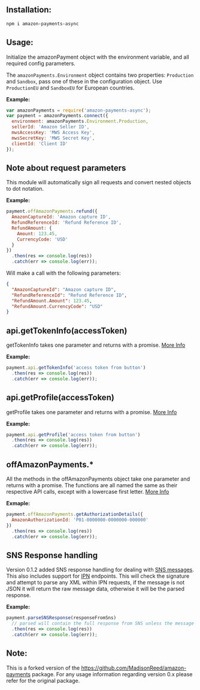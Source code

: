 ## Installation:

``` sh
npm i amazon-payments-async
```

## Usage:

Initialize the amazonPayment object with the environment variable, and all required config parameters.

The `amazonPayments.Environment` object contains two properties: `Production` and `Sandbox`, pass one of these in the configuration object. Use `ProductionEU` and `SandboxEU` for European countries.

__Example:__

``` js
var amazonPayments = require('amazon-payments-async');
var payment = amazonPayments.connect({
  environment: amazonPayments.Environment.Production,
  sellerId: 'Amazon Seller ID',
  mwsAccessKey: 'MWS Access Key',
  mwsSecretKey: 'MWS Secret Key',
  clientId: 'Client ID'
});
```

## Note about request parameters

This module will automatically sign all requests and convert nested objects to dot notation.

__Example:__
``` js
payment.offAmazonPayments.refund({
  AmazonCaptureId: 'Amazon capture ID',
  RefundReferenceId: 'Refund Reference ID',
  RefundAmount: {
    Amount: 123.45,
    CurrencyCode: 'USD'
  }
})
  .then(res => console.log(res))
  .catch(err => console.log(err));
```
Will make a call with the following parameters:
``` json
{
  "AmazonCaptureId": "Amazon capture ID",
  "RefundReferenceId": "Refund Reference ID",
  "RefundAmount.Amount": 123.45,
  "RefundAmount.CurrencyCode": "USD"
}
```

## api.getTokenInfo(accessToken)

getTokenInfo takes one parameter and returns with a promise.
[More Info](https://payments.amazon.com/documentation/lpwa/201749840#201749970)


__Example:__

``` js
payment.api.getTokenInfo('access token from button')
  .then(res => console.log(res))
  .catch(err => console.log(err));
```

## api.getProfile(accessToken)

getProfile takes one parameter and returns with a promise.
[More Info](https://payments.amazon.com/documentation/lpwa/201749840#201749970)



__Example:__

``` js
payment.api.getProfile('access token from button')  
  .then(res => console.log(res))
  .catch(err => console.log(err));
```


## offAmazonPayments.*

All the methods in the offAmazonPayments object take one parameter and returns with a promise.
The functions are all named the same as their respective API calls, except with a lowercase first letter.
[More Info](https://payments.amazon.com/documentation/apireference/)

__Exmaple:__
``` js
payment.offAmazonPayments.getAuthorizationDetails({
  AmazonAuthorizationId: 'P01-0000000-0000000-000000'
})  
  .then(res => console.log(res))
  .catch(err => console.log(err));
```

## SNS Response handling

Version 0.1.2 added SNS response handling for dealing with [SNS messages](http://docs.aws.amazon.com/sns/latest/dg/welcome.html). This also includes support for [IPN](https://payments.amazon.com/documentation/lpwa/201750560) endpoints. This will check the signature and attempt to parse any XML within IPN requests, if the message is not JSON it will return the raw message data, otherwise it will be the parsed response. 

__Example:__
``` js
payment.parseSNSResponse(responseFromSns)
  // parsed will contain the full response from SNS unless the message is an IPN notification, in which case it will be the JSON-ified XML from the message.
  .then(res => console.log(res))
  .catch(err => console.log(err));
```

## Note: 
This is a forked version of the https://github.com/MadisonReed/amazon-payments package. For any usage information regarding version 0.x please refer for the original package.